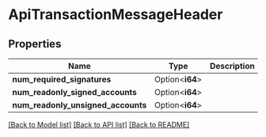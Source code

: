# ApiTransactionMessageHeader

## Properties

Name | Type | Description | Notes
------------ | ------------- | ------------- | -------------
**num_required_signatures** | Option<**i64**> |  | [optional]
**num_readonly_signed_accounts** | Option<**i64**> |  | [optional]
**num_readonly_unsigned_accounts** | Option<**i64**> |  | [optional]

[[Back to Model list]](../README.md#documentation-for-models) [[Back to API list]](../README.md#documentation-for-api-endpoints) [[Back to README]](../README.md)


